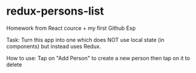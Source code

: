 # redux-persons-list
Homework from React cource + my first Github Exp

Task: Turn this app into one which does NOT use local state (in components) but instead uses Redux.

How to use: Tap on "Add Person" to create a new person then tap on it to delete
